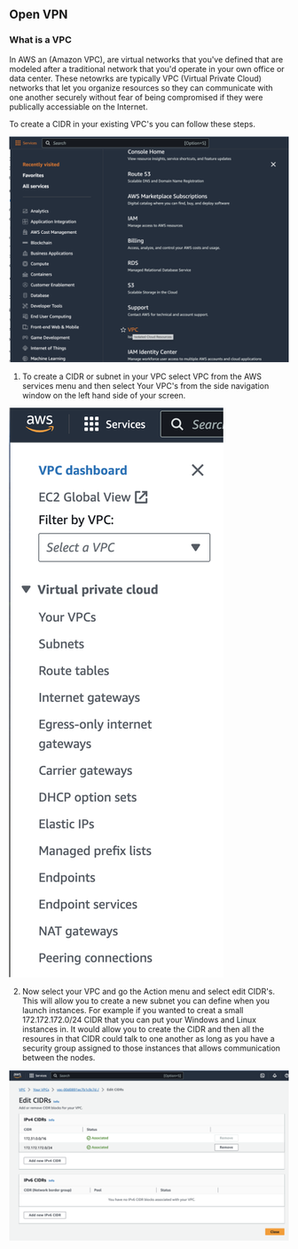 ## Open VPN


###  What is a VPC

In AWS an (Amazon VPC), are virtual networks that you've defined that are modeled after a traditional network that you'd operate in your own office or data center. These netowrks are typically VPC (Virtual Private Cloud) networks that let you organize resources so they can communicate with one another securely without fear of being compromised if they were publically accessiable on the Internet.

To create a CIDR in your existing VPC's you can follow these steps.

![VPC](aws-networking.png)

1. To create a CIDR or subnet in your VPC select VPC from the AWS services menu and then select Your VPC's from the side navigation window on the left hand side of your screen.

![VPC](select-vpc.png)

2. Now select your VPC and go the Action menu and select edit CIDR's. This will allow you to create a new subnet you can define when you launch instances. For example if you wanted to creat a small 172.172.172.0/24 CIDR that you can put your Windows and Linux instances in. It would allow you to create the CIDR and then all the resoures in that CIDR could talk to one another as long as you have a security group assigned to those instances that allows communication between the nodes.

![VPC](add-subnets.png)




